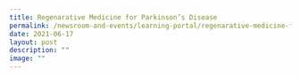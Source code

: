 ```yaml
---
title: Regenarative Medicine for Parkinson’s Disease
permalink: /newsroom-and-events/learning-portal/regenarative-medicine-for-parkinsons-disease/
date: 2021-06-17
layout: post
description: ""
image: ""
---
```

